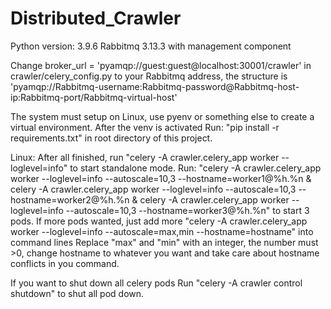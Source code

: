 # Distributed_Crawler

Python version: 3.9.6
Rabbitmq 3.13.3 with management component

Change broker_url = 'pyamqp://guest:guest@localhost:30001/crawler' in crawler/celery_config.py to your Rabbitmq address, 
the structure is 'pyamqp://Rabbitmq-username:Rabbitmq-password@Rabbitmq-host-ip:Rabbitmq-port/Rabbitmq-virtual-host'

The system must setup on Linux, use pyenv or something else to create a virtual environment.
After the venv is activated 
Run: 
 "pip install -r requirements.txt" in root directory of this project.

Linux:
After all finished, run "celery -A crawler.celery_app worker --loglevel=info" to start standalone mode.
Run:
 "celery -A crawler.celery_app worker --loglevel=info --autoscale=10,3 --hostname=worker1@%h.%n &
  celery -A crawler.celery_app worker --loglevel=info --autoscale=10,3 --hostname=worker2@%h.%n &
  celery -A crawler.celery_app worker --loglevel=info --autoscale=10,3 --hostname=worker3@%h.%n"
to start 3 pods.
If more pods wanted, just add more "celery -A crawler.celery_app worker --loglevel=info --autoscale=max,min --hostname=hostname" into command lines
Replace "max" and "min" with an integer, the number must >0, change hostname to whatever you want and take care about hostname conflicts in you command.

If you want to shut down all celery pods
Run
 "celery -A crawler control shutdown" to shut all pod down.
